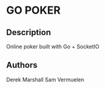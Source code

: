 # GO POKER
## Description
Online poker built with Go + SocketIO

## Authors
Derek Marshall
Sam Vermuelen